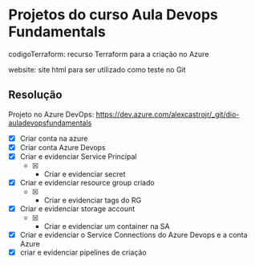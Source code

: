 # Projetos do curso Aula Devops Fundamentals

codigoTerraform: recurso Terraform para a criação no Azure

website: site html para ser utilizado como teste no Git

## Resolução

Projeto no Azure DevOps: <https://dev.azure.com/alexcastrojr/_git/dio-auladevopsfundamentals>

- [x] Criar conta na azure
- [x] Criar conta Azure Devops
- [x] Criar e evidenciar  Service Principal
  - [x]  - Criar e evidenciar secret
- [x] Criar e evidenciar resource group criado
  - [x]  - Criar e evidenciar tags do RG
- [x] Criar e evidenciar storage account
  - [x]  - Criar e evidenciar um container na SA
- [x] Criar e evidenciar o Service Connections do Azure Devops e a conta Azure
- [x] criar e evidenciar pipelines de criação
